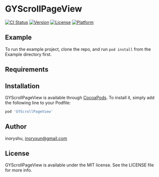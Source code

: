 # GYScrollPageView

[![CI Status](https://img.shields.io/travis/inoryshu/GYScrollPageView.svg?style=flat)](https://travis-ci.org/inoryshu/GYScrollPageView)
[![Version](https://img.shields.io/cocoapods/v/GYScrollPageView.svg?style=flat)](https://cocoapods.org/pods/GYScrollPageView)
[![License](https://img.shields.io/cocoapods/l/GYScrollPageView.svg?style=flat)](https://cocoapods.org/pods/GYScrollPageView)
[![Platform](https://img.shields.io/cocoapods/p/GYScrollPageView.svg?style=flat)](https://cocoapods.org/pods/GYScrollPageView)

## Example

To run the example project, clone the repo, and run `pod install` from the Example directory first.

## Requirements

## Installation

GYScrollPageView is available through [CocoaPods](https://cocoapods.org). To install
it, simply add the following line to your Podfile:

```ruby
pod 'GYScrollPageView'
```

## Author

inoryshu, inoryxun@gmail.com

## License

GYScrollPageView is available under the MIT license. See the LICENSE file for more info.
